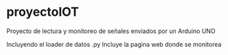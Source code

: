# proyectoIOT
Proyecto de lectura y monitoreo de señales enviados por un Arduino UNO

Incluyendo el loader de datos .py
Incluye la pagina web donde se monitorea
